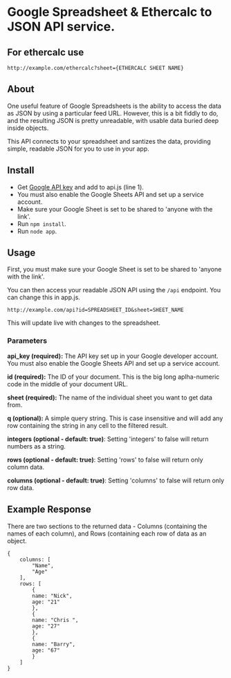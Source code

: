# Google Spreadsheet & Ethercalc to JSON API service.

## For ethercalc use 

```
http://example.com/ethercalc?sheet={ETHERCALC SHEET NAME}
```

## About

One useful feature of Google Spreadsheets is the ability to access the data as JSON by using a particular feed URL. However, this is a bit fiddly to do, and the resulting JSON is pretty unreadable, with usable data buried deep inside objects.

This API connects to your spreadsheet and santizes the data, providing simple, readable JSON for you to use in your app.

## Install

- Get [Google API key](https://developers.google.com/sheets/api/guides/authorizing#APIKey) and add to api.js (line 1).
- You must also enable the Google Sheets API and set up a service account.
- Make sure your Google Sheet is set to be shared to 'anyone with the link'.
- Run `npm install`.
- Run `node app`.

## Usage

First, you must make sure your Google Sheet is set to be shared to 'anyone with the link'. 

You can then access your readable JSON API using the `/api` endpoint. You can change this in app.js.

```
http://example.com/api?id=SPREADSHEET_ID&sheet=SHEET_NAME
```

This will update live with changes to the spreadsheet.

### Parameters

**api_key (required):** The API key set up in your Google developer account. You must also enable the Google Sheets API and set up a service account.

**id (required):** The ID of your document. This is the big long aplha-numeric code in the middle of your document URL.

**sheet (required):** The name of the individual sheet you want to get data from. 

**q (optional):** A simple query string. This is case insensitive and will add any row containing the string in any cell to the filtered result.

**integers (optional - default: true)**: Setting 'integers' to false will return numbers as a string.

**rows (optional - default: true)**: Setting 'rows' to false will return only column data.

**columns (optional - default: true)**: Setting 'columns' to false will return only row data.

## Example Response

There are two sections to the returned data - Columns (containing the names of each column), and Rows (containing each row of data as an object.

```
{
	columns: [
		"Name",
		"Age"
	],
	rows: [
		{
		name: "Nick",
		age: "21"
		},
		{
		name: "Chris ",
		age: "27"
		},
		{
		name: "Barry",
		age: "67"
		}
	]
}

```
